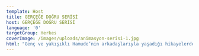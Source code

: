 ```yaml
---
template: Host
title: GERÇEĞE DOĞRU SERİSİ
host: GERÇEĞE DOĞRU SERİSİ
language: '0'
targetGroup: Herkes
coverImage: /images/uploads/animasyon-serisi-1.jpg
html: "Genç ve yakışıklı Hamude’nin arkadaşlarıyla yaşadığı hikayelerden\r oluşan \"Gerçeğe Doğru\" animasyon serisi, Kanal Hayat ekranlarında\r sizlerle olacak. 8 bölümden oluşan bu diziyi ayrıca Youtube ve\r Facebook hesaplarımızdan veya internet sitemizden de\r izleyebilirsiniz."
---
```



